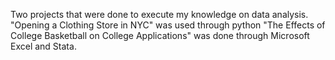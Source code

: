 Two projects that were done to execute my knowledge on data analysis.
"Opening a Clothing Store in NYC" was used through python
"The Effects of College Basketball on College Applications" was done through Microsoft Excel and Stata.

